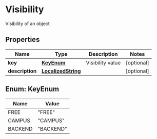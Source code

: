 

# Visibility

Visibility of an object
## Properties

Name | Type | Description | Notes
------------ | ------------- | ------------- | -------------
**key** | [**KeyEnum**](#KeyEnum) | Visibility value |  [optional]
**description** | [**LocalizedString**](LocalizedString.md) |  |  [optional]



## Enum: KeyEnum

Name | Value
---- | -----
FREE | &quot;FREE&quot;
CAMPUS | &quot;CAMPUS&quot;
BACKEND | &quot;BACKEND&quot;



